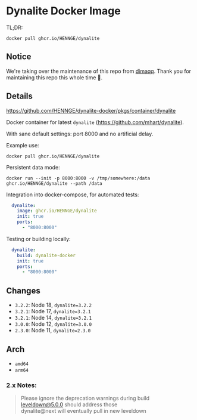 # Dynalite Docker Image

TL;DR:

```
docker pull ghcr.io/HENNGE/dynalite
```

## Notice 

We're taking over the maintenance of this repo from [dimaqq](https://github.com/dimaqq/dynalite-docker).
Thank you for maintaining this repo this whole time 🙏.

## Details

https://github.com/HENNGE/dynalite-docker/pkgs/container/dynalite

Docker container for latest `dynalite` (https://github.com/mhart/dynalite).

With sane default settings: port 8000 and no artificial delay.

Example use:

```
docker pull ghcr.io/HENNGE/dynalite
```

Persistent data mode:

```
docker run --init -p 8000:8000 -v /tmp/somewhere:/data ghcr.io/HENNGE/dynalite --path /data
```

Integration into docker-compose, for automated tests:

```yaml
  dynalite:
    image: ghcr.io/HENNGE/dynalite
    init: true
    ports:
      - "8000:8000"
```

Testing or building locally:

```yaml
  dynalite:
    build: dynalite-docker
    init: true
    ports:
      - "8000:8000"
```

## Changes

* `3.2.2`: Node 18, `dynalite=3.2.2`
* `3.2.1`: Node 17, `dynalite=3.2.1`
* `3.2.1`: Node 14, `dynalite=3.2.1`
* `3.0.0`: Node 12, `dynalite=3.0.0`
* `2.3.0`: Node 11, `dynalite=2.3.0`

## Arch

* `amd64`
* `arm64`

### 2.x Notes:

> Please ignore the deprecation warnings during build\
> leveldown@5.0.0 should address those\
> dynalite@next will eventually pull in new leveldown
